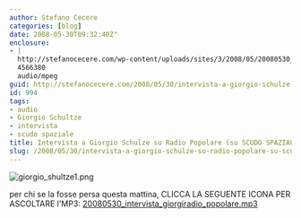 ```yaml
---
author: Stefano Cecere
categories: [blog]
date: 2008-05-30T09:32:40Z"
enclosure:
- |
  http://stefanocecere.com/wp-content/uploads/sites/3/2008/05/20080530_intervista_giorgiradio_popolare.mp3
  4566380
  audio/mpeg
guid: http://stefanocecere.com/2008/05/30/intervista-a-giorgio-schulze-su-radio-popolare-su-scudo-spaziale/
id: 994
tags:
- audio
- Giorgio Schultze
- intervista
- scudo spaziale
title: Intervista a Giorgio Schulze su Radio Popolare (su SCUDO SPAZIALE)
slug: /2008/05/30/intervista-a-giorgio-schulze-su-radio-popolare-su-scudo-spaziale/
---
```


![giorgio_shultze1.png](http://stefanocecere.com/wp-content/uploads/sites/3/2008/05/giorgio_shultze1.png)

per chi se la fosse persa questa mattina, CLICCA LA SEGUENTE ICONA PER ASCOLTARE l'MP3: [20080530\_intervista\_giorgiradio_popolare.mp3](http://stefanocecere.com/wp-content/uploads/sites/3/2008/05/20080530_intervista_giorgiradio_popolare.mp3 "20080530_intervista_giorgiradio_popolare.mp3")